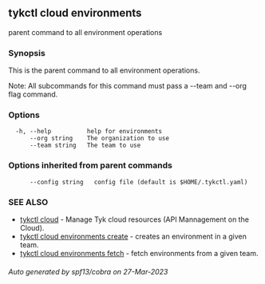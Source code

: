 ## tykctl cloud environments

parent command to all environment operations

### Synopsis

This is the parent command to all environment operations.

   Note: All subcommands for this command must pass a --team  and --org flag command.
  


### Options

```
  -h, --help          help for environments
      --org string    The organization to use
      --team string   The team to use
```

### Options inherited from parent commands

```
      --config string   config file (default is $HOME/.tykctl.yaml)
```

### SEE ALSO

* [tykctl cloud](tykctl_cloud.md)	 - Manage Tyk cloud resources (API Mannagement on the Cloud).
* [tykctl cloud environments create](tykctl_cloud_environments_create.md)	 - creates an environment in a given team.
* [tykctl cloud environments fetch](tykctl_cloud_environments_fetch.md)	 - fetch environments from a given team.

###### Auto generated by spf13/cobra on 27-Mar-2023
